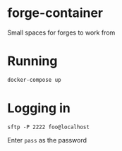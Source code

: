# forge-container
Small spaces for forges to work from

# Running

```bash
docker-compose up
```

# Logging in

```
sftp -P 2222 foo@localhost
```
Enter `pass` as the password
